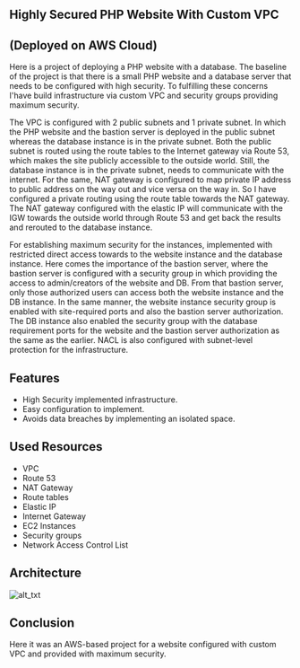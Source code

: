 ## Highly Secured PHP Website With Custom VPC 
## (Deployed on AWS Cloud)

 Here is a project of deploying a PHP website with a database. The baseline of the project is that there is a small PHP website and a database server that needs to be configured with high security. To fulfilling these concerns I'have build infrastructure via custom VPC and security groups providing maximum security. 
 
The VPC is configured with 2 public subnets and 1 private subnet. In which the PHP website and the bastion server is deployed in the public subnet whereas the database instance is in the private subnet. Both the public subnet is routed using the route tables to the Internet gateway via Route 53, which makes the site publicly accessible to the outside world. Still, the database instance is in the private subnet, needs to communicate with the internet. For the same, NAT gateway is configured to map private IP address to public address on the way out and vice versa on the way in. So I have configured a private routing using the route table towards the NAT gateway. The NAT gateway configured with the elastic IP will communicate with the IGW towards the outside world through Route 53 and get back the results and rerouted to the database instance.

For establishing maximum security for the instances, implemented with restricted direct access towards to the website instance and the database instance. Here comes the importance of the bastion server, where the bastion server is configured with a security group in which providing the access to admin/creators of the website and DB. From that bastion server, only those authorized users can access both the website instance and the DB instance. In the same manner, the website instance security group is enabled with site-required ports and also the bastion server authorization. The DB instance also enabled the security group with the database requirement ports for the website and the bastion server authorization as the same as the earlier. NACL is also configured with subnet-level protection for the infrastructure.


## Features 

- High Security implemented infrastructure. 
- Easy configuration to implement.
- Avoids data breaches by implementing an isolated space.

## Used Resources

- VPC
- Route 53
- NAT Gateway
- Route tables
- Elastic IP
- Internet Gateway
- EC2 Instances
- Security groups
- Network Access Control List

## Architecture



![
alt_txt
](https://i.ibb.co/q7tVhMj/PHP-Website-High-Security-4.jpg)


## Conclusion

Here it was an AWS-based project for a website configured with custom VPC and provided with maximum security.
